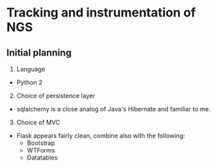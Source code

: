 # Tracking and instrumentation of NGS

## Initial planning
1. Language
  - Python 2
2. Choice of persistence layer
  - sqlalchemy is a close analog of Java's Hibernate and familiar to me.
3. Choice of MVC
  - Flask appears fairly clean, combine also with the following:
    - Bootstrap
    - WTForms
    - Datatables
